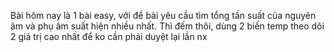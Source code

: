 Bài hôm nay là 1 bài easy, với đề bài yêu cầu tìm tổng tần suất của nguyên âm và phụ âm suất hiện nhiều nhất. Thì đếm thôi, dùng 2 biến temp theo dõi 2 giá trị cao nhất để ko cần phải duyệt lại lần nx
